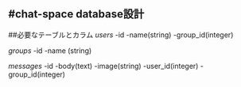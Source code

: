 #chat-space database設計
-------------------------
##必要なテーブルとカラム
*users*
-id
-name(string)
-group_id(integer)

*groups*
-id
-name (string)

*messages*
-id
-body(text)
-image(string)
-user_id(integer)
-group_id(integer)
